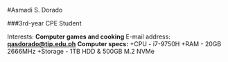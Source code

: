 #Asmadi S. Dorado

###3rd-year CPE Student

Interests: **Computer games and cooking**
E-mail address: **qasdorado@tip.edu.ph**
**Computer specs:**
+CPU - i7-9750H
+RAM - 20GB 2666MHz
+Storage - 1TB HDD & 500GB M.2 NVMe
